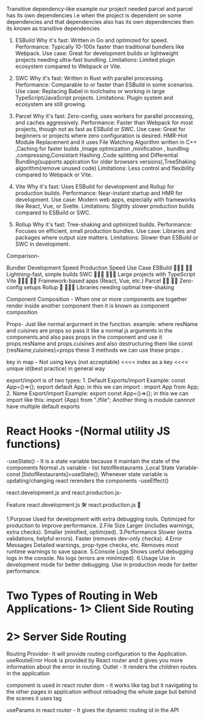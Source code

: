 Transitive dependency-like example our project needed parcel and parcel has its own dependencies i.e when the project is dependent on some dependencies and that dependencies also has its own dependencies then its known as transitive dependencies

1. ESBuild
Why it's fast: Written in Go and optimized for speed.
Performance: Typically 10-100x faster than traditional bundlers like Webpack.
Use case: Great for development builds or lightweight projects needing ultra-fast bundling.
Limitations: Limited plugin ecosystem compared to Webpack or Vite.

2. SWC
Why it's fast: Written in Rust with parallel processing.
Performance: Comparable to or faster than ESBuild in some scenarios.
Use case: Replacing Babel in toolchains or working in large TypeScript/JavaScript projects.
Limitations: Plugin system and ecosystem are still growing.     

3. Parcel
Why it's fast: Zero-config, uses workers for parallel processing, and caches aggressively.
Performance: Faster than Webpack for most projects, though not as fast as ESBuild or SWC.
Use case: Great for beginners or projects where zero configuration is desired. HMR-Hot Module Replacement  and it uses
File Watching Algorithm written in C++ ,Caching for faster builds ,Image optimization ,minification , bundling ,compressing,Consistant Hashing ,Code splitting and Differential Bundling(supports applcation for older browsers versions),TreeShaking algorithm(remove unused code)
Limitations: Less control and flexibility compared to Webpack or Vite.  

4. Vite
Why it's fast: Uses ESBuild for development and Rollup for production builds.
Performance: Near-instant startup and HMR for development.
Use case: Modern web apps, especially with frameworks like React, Vue, or Svelte.
Limitations: Slightly slower production builds compared to ESBuild or SWC.

5. Rollup
Why it's fast: Tree-shaking and optimized builds.
Performance: Focuses on efficient, small production bundles.
Use case: Libraries and packages where output size matters.
Limitations: Slower than ESBuild or SWC in development.

Comparison-

Bundler	 Development Speed	Production Speed	Use Case
ESBuild	 🚀🚀🚀	             🚀🚀	          Lightning-fast, simple builds
SWC	     🚀🚀🚀	            🚀🚀🚀	         Large projects with TypeScript
Vite	 🚀🚀🚀	           🚀🚀	              Framework-based apps (React, Vue, etc.)
Parcel	 🚀🚀              🚀🚀	              Zero-config setups
Rollup	 🚀	               🚀🚀🚀	          Libraries needing optimal tree-shaking



Component Composition - When one or more components are together render inside another component then it is known as component composition

Props- Just like normal argurment in the function.
example: <RestaurantCard resName='props' cuisines='another props'>
where resName and cuisines are props so pass it like a normal js arguments in the components.and also pass props in the component and use it props.resName and props.cuisines and also destructuring them like const {resName,cuisines}=props these 3 methods we can use these props .

key in map - Not using keys (not acceptable) <<<< index as a key <<<< unique id(best practice) in general way


export/import  is of two types: 1. Default Exports/import Example: const App=()=>{}; export default App; in this we can import : import App from App;
                                2. Name Export/import  Example: export const App=()=>{}; in this we can import like this: import {App} from "./file";
Another thing is module cannnot have multiple default exports

# React Hooks -(Normal utility JS functions)
-useState() - It is a state variable because it maintain the state of the components
  Normal Js variable - list listofRestaurants    ,Local State Variable-const [listofRestaurants]=useState();
  Whenever state variable is updating/changing react rerenders the components
-useEffect()



react.development.js and react.production.js-


Feature	                      react.development.js 🛠️	                                    react.production.js 🚀

1.Purpose	            Used for development with extra debugging tools.	       Optimized for production to improve performance.
2.File Size	              Larger (includes warnings, extra checks).	                    Smaller (minified, optimized).
3.Performance	           Slower (extra validations, helpful errors).	                  Faster (removes dev-only checks).
4.Error Messages	         Detailed warnings, prop-type checks, etc.	               Removes most runtime warnings to save space.
5.Console Logs	             Shows useful debugging logs in the console.	                No logs (errors are minimized).
6.Usage	                   Use in development mode for better debugging.	           Use in production mode for better performance.

# Two Types of Routing in Web Applications- 1> Client Side Routing 
#                                           2> Server Side Routing


Routing Provider- It will provide routing configuration to the Application.
useRouteError Hook is provided by React router and it gives you more information about the error in routing.
Outlet - It renders the children routes in the application 

<Link> component is used in react router dom - it works like <a> tag but it navigating to the other pages in application without reloading the whole page but behind the scenes it uses <a> tag 

useParams in react router - It gives the dynamic routing id in the API